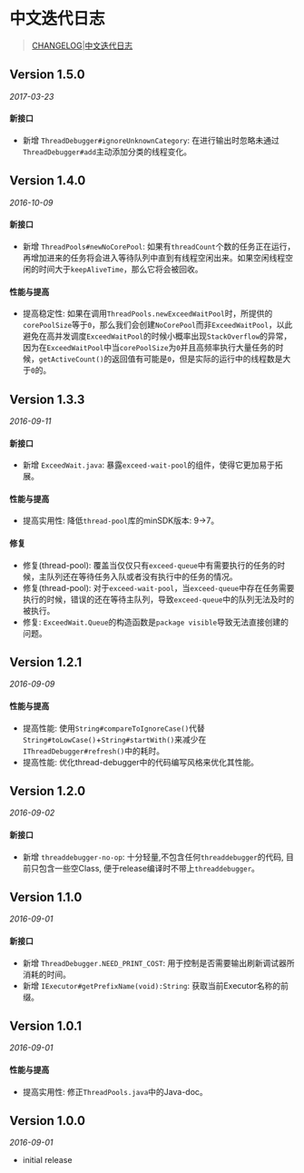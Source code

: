 # 中文迭代日志

> [CHANGELOG](https://github.com/Jacksgong/ThreadDebugger/blob/master/CHANGELOG.md)|[中文迭代日志](https://github.com/Jacksgong/ThreadDebugger/blob/master/CHANGELOG_zh.md)

## Version 1.5.0

_2017-03-23_

#### 新接口

- 新增 `ThreadDebugger#ignoreUnknownCategory`: 在进行输出时忽略未通过`ThreadDebugger#add`主动添加分类的线程变化。

## Version 1.4.0

_2016-10-09_

#### 新接口

- 新增 `ThreadPools#newNoCorePool`: 如果有`threadCount`个数的任务正在运行，再增加进来的任务将会进入等待队列中直到有线程空闲出来。如果空闲线程空闲的时间大于`keepAliveTime`，那么它将会被回收。

#### 性能与提高

- 提高稳定性: 如果在调用`ThreadPools.newExceedWaitPool`时，所提供的`corePoolSize`等于`0`，那么我们会创建`NoCorePool`而非`ExceedWaitPool`，以此避免在高并发调度`ExceedWaitPool`的时候小概率出现`StackOverflow`的异常，因为在`ExceedWaitPool`中当`corePoolSize`为`0`并且高频率执行大量任务的时候，`getActiveCount()`的返回值有可能是`0`，但是实际的运行中的线程数是大于`0`的。

## Version 1.3.3

_2016-09-11_

#### 新接口

- 新增 `ExceedWait.java`: 暴露`exceed-wait-pool`的组件，使得它更加易于拓展。

#### 性能与提高

- 提高实用性: 降低`thread-pool`库的minSDK版本: 9->7。

#### 修复

- 修复(thread-pool): 覆盖当仅仅只有`exceed-queue`中有需要执行的任务的时候，主队列还在等待任务入队或者没有执行中的任务的情况。
- 修复(thread-pool): 对于`exceed-wait-pool`，当`exceed-queue`中存在任务需要执行的时候，错误的还在等待主队列，导致`exceed-queue`中的队列无法及时的被执行。
- 修复: `ExceedWait.Queue`的构造函数是`package visible`导致无法直接创建的问题。

## Version 1.2.1

_2016-09-09_

#### 性能与提高

- 提高性能: 使用`String#compareToIgnoreCase()`代替`String#toLowCase()`+`String#startWith()`来减少在`IThreadDebugger#refresh()`中的耗时。
- 提高性能: 优化thread-debugger中的代码编写风格来优化其性能。

## Version 1.2.0

_2016-09-02_

#### 新接口

- 新增 `threaddebugger-no-op`: 十分轻量,不包含任何`threaddebugger`的代码, 目前只包含一些空Class, 便于release编译时不带上`threaddebugger`。

## Version 1.1.0

_2016-09-01_

#### 新接口

- 新增 `ThreadDebugger.NEED_PRINT_COST`: 用于控制是否需要输出刷新调试器所消耗的时间。
- 新增 `IExecutor#getPrefixName(void):String`: 获取当前Executor名称的前缀。

## Version 1.0.1

_2016-09-01_

#### 性能与提高

- 提高实用性: 修正`ThreadPools.java`中的Java-doc。

## Version 1.0.0

_2016-09-01_

- initial release
